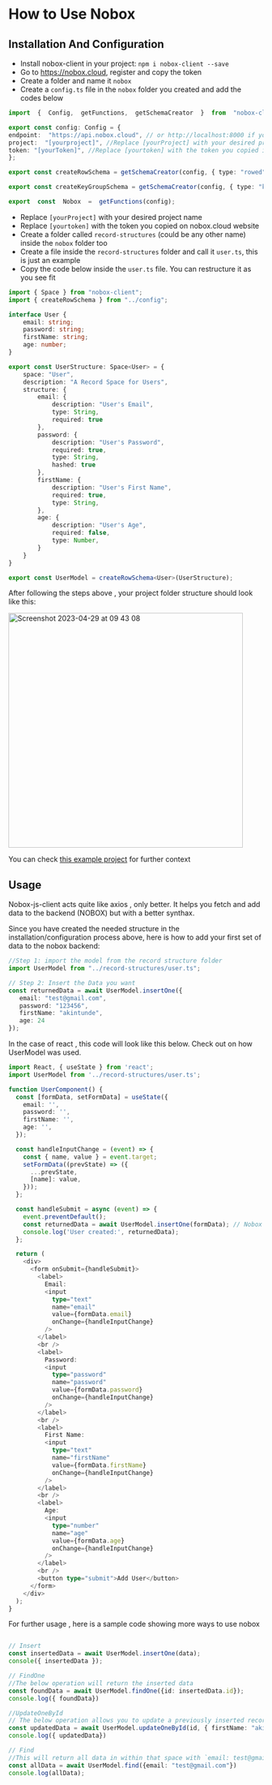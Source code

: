 # How to Use Nobox

## Installation And Configuration

- Install nobox-client in your project: `npm i nobox-client --save`
- Go to <https://nobox.cloud>, register and copy the token
- Create a folder and name it `nobox`
- Create a `config.ts` file in the `nobox` folder you created and add the codes below

```ts
import  {  Config,  getFunctions,  getSchemaCreator  }  from  "nobox-client";

export const config: Config = {
endpoint:  "https://api.nobox.cloud", // or http://localhost:8000 if you are running local
project:  "[yourproject]", //Replace [yourProject] with your desired project name
token: "[yourToken]", //Replace [yourtoken] with the token you copied in step 2
};

export const createRowSchema = getSchemaCreator(config, { type: "rowed" });

export const createKeyGroupSchema = getSchemaCreator(config, { type: "key-group" });

export  const  Nobox  =  getFunctions(config);
```

- Replace `[yourProject]` with your desired project name
- Replace `[yourtoken]` with the token you copied on nobox.cloud website
- Create a folder called `record-structures` (could be any other name) inside the `nobox` folder too
- Create a file inside the `record-structures` folder and call it `user.ts`, this is just an example
- Copy the code below inside the `user.ts` file.  You can restructure it as you see fit

```ts
import { Space } from "nobox-client";
import { createRowSchema } from "../config";

interface User {
    email: string;
    password: string;
    firstName: string;
    age: number;
}

export const UserStructure: Space<User> = {
    space: "User",
    description: "A Record Space for Users",
    structure: {
        email: {
            description: "User's Email",
            type: String,
            required: true
        },
        password: {
            description: "User's Password",
            required: true,
            type: String,
            hashed: true
        },
        firstName: {
            description: "User's First Name",
            required: true,
            type: String,
        },
        age: {
            description: "User's Age",
            required: false,
            type: Number,
        }
    }
}

export const UserModel = createRowSchema<User>(UserStructure);

```

After following the steps above , your project folder structure should look like this:

<img width="463" alt="Screenshot 2023-04-29 at 09 43 08" src="https://user-images.githubusercontent.com/17033759/235294073-e3f858a8-c430-41cc-9d66-fac94c426d35.png">

You can check [this example project](https://github.com/nobox-org/nobox-react-example) for further context

## Usage

Nobox-js-client acts quite like axios , only better. It helps you fetch and add data to the backend (NOBOX) but with a better synthax.

Since you have created the needed structure in the installation/configuration process above, here is how to add your first set of data to the nobox backend:

```ts
//Step 1: import the model from the record structure folder
import UserModel from "../record-structures/user.ts";

// Step 2: Insert the Data you want 
const returnedData = await UserModel.insertOne({
   email: "test@gmail.com",
   password: "123456",
   firstName: "akintunde",
   age: 24
});
```

In the case of react , this code will look like this below. Check out on how UserModel was used.

```ts
import React, { useState } from 'react';
import UserModel from '../record-structures/user.ts';

function UserComponent() {
  const [formData, setFormData] = useState({
    email: '',
    password: '',
    firstName: '',
    age: '',
  });

  const handleInputChange = (event) => {
    const { name, value } = event.target;
    setFormData((prevState) => ({
      ...prevState,
      [name]: value,
    }));
  };

  const handleSubmit = async (event) => {
    event.preventDefault();
    const returnedData = await UserModel.insertOne(formData); // Nobox was used here
    console.log('User created:', returnedData);
  };

  return (
    <div>
      <form onSubmit={handleSubmit}>
        <label>
          Email:
          <input
            type="text"
            name="email"
            value={formData.email}
            onChange={handleInputChange}
          />
        </label>
        <br />
        <label>
          Password:
          <input
            type="password"
            name="password"
            value={formData.password}
            onChange={handleInputChange}
          />
        </label>
        <br />
        <label>
          First Name:
          <input
            type="text"
            name="firstName"
            value={formData.firstName}
            onChange={handleInputChange}
          />
        </label>
        <br />
        <label>
          Age:
          <input
            type="number"
            name="age"
            value={formData.age}
            onChange={handleInputChange}
          />
        </label>
        <br />
        <button type="submit">Add User</button>
      </form>
    </div>
  );
}

```

 For further usage , here is a sample code showing more ways to use nobox

 ```ts

// Insert
const insertedData = await UserModel.insertOne(data);
console({ insertedData });

// FindOne
//The below operation will return the inserted data
const foundData = await UserModel.findOne({id: insertedData.id});
console.log({ foundData})

//UpdateOneById
// The below operation allows you to update a previously inserted record with its id
const updatedData = await UserModel.updateOneById(id, { firstName: "akin2"})
console.log({ updatedData})

// Find
//This will return all data in within that space with `email: test@gmail.com`
const allData = await UserModel.find({email: "test@gmail.com"})
console.log(allData);
```
